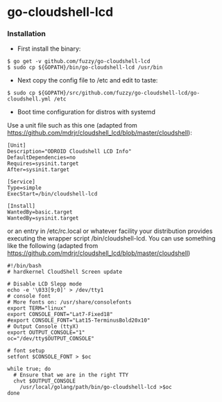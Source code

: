 # go-cloudshell-lcd

### Installation

* First install the binary:

```
$ go get -v github.com/fuzzy/go-cloudshell-lcd
$ sudo cp ${GOPATH}/bin/go-cloudshell-lcd /usr/bin
```

* Next copy the config file to /etc and edit to taste:

```
$ sudo cp ${GOPATH}/src/github.com/fuzzy/go-cloudshell-lcd/go-cloudshell.yml /etc
```

* Boot time configuration for distros with systemd

Use a unit file such as this one (adapted from https://github.com/mdrjr/cloudshell_lcd/blob/master/cloudshell):

```
[Unit]
Description="ODROID Cloudshell LCD Info"
DefaultDependencies=no
Requires=sysinit.target
After=sysinit.target

[Service]
Type=simple
ExecStart=/bin/cloudshell-lcd

[Install]
WantedBy=basic.target
WantedBy=sysinit.target
```

or an entry in /etc/rc.local or whatever facility your distribution provides executing the wrapper script /bin/cloudshell-lcd. You can use something like the following (adapted from https://github.com/mdrjr/cloudshell_lcd/blob/master/cloudshell)

```
#!/bin/bash
# hardkernel CloudShell Screen update

# Disable LCD Slepp mode
echo -e '\033[9;0]' > /dev/tty1
# console font
# More fonts on: /usr/share/consolefonts
export TERM="linux"
export CONSOLE_FONT="Lat7-Fixed18"
#export CONSOLE_FONT="Lat15-TerminusBold20x10"
# Output Console (ttyX)
export OUTPUT_CONSOLE="1"
oc="/dev/tty$OUTPUT_CONSOLE"

# font setup
setfont $CONSOLE_FONT > $oc

while true; do
  # Ensure that we are in the right TTY
  chvt $OUTPUT_CONSOLE
	/usr/local/golang/path/bin/go-cloudshell-lcd >$oc
done
			
```